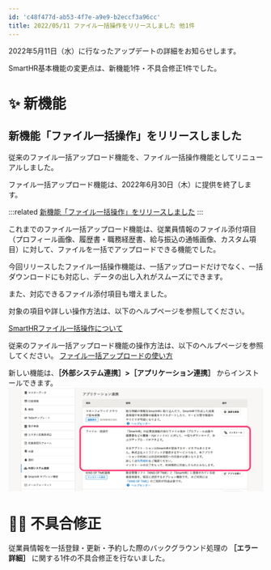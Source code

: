 ```yaml
---
id: 'c48f477d-ab53-4f7e-a9e9-b2eccf3a96cc'
title: 2022/05/11 ファイル一括操作をリリースしました 他1件
---
```

2022年5月11日（水）に行なったアップデートの詳細をお知らせします。

SmartHR基本機能の変更点は、新機能1件・不具合修正1件でした。

# ✨ 新機能

## 新機能「ファイル一括操作」をリリースしました

従来のファイル一括アップロード機能を、ファイル一括操作機能としてリニューアルしました。

ファイル一括アップロード機能は、2022年6月30日（木）に提供を終了します。

:::related
[新機能「ファイル一括操作」をリリースしました](https://smarthr.jp/update/35352)
:::

これまでのファイル一括アップロード機能は、従業員情報のファイル添付項目（プロフィール画像、履歴書・職務経歴書、給与振込の通帳画像、カスタム項目）に対して、ファイルを一括でアップロードできる機能でした。

今回リリースしたファイル一括操作機能は、一括アップロードだけでなく、一括ダウンロードにも対応し、データの出し入れがスムーズにできます。

また、対応できるファイル添付項目も増えました。

対象の項目や詳しい操作方法は、以下のヘルプページを参照してください。

[SmartHRファイル一括操作について](https://saastainer.zendesk.com/hc/ja/articles/5295873281817)

従来のファイル一括アップロード機能の操作方法は、以下のヘルプページを参照してください。
[ファイル一括アップロードの使い方](https://knowledge.smarthr.jp/hc/ja/articles/360039962514)

新しい機能は、**［外部システム連携］>［アプリケーション連携］** からインストールできます。
![](2022-05-13-09-53-08.png)

# 👨‍⚕️ 不具合修正

従業員情報を一括登録・更新・予約した際のバックグラウンド処理の **［エラー詳細］** に関する1件の不具合修正を行ないました。